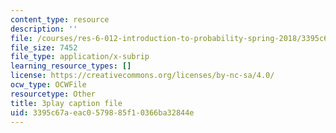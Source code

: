 ```yaml
---
content_type: resource
description: ''
file: /courses/res-6-012-introduction-to-probability-spring-2018/3395c67aeac0579885f10366ba32844e_vJAG4EzSQZA.vtt
file_size: 7452
file_type: application/x-subrip
learning_resource_types: []
license: https://creativecommons.org/licenses/by-nc-sa/4.0/
ocw_type: OCWFile
resourcetype: Other
title: 3play caption file
uid: 3395c67a-eac0-5798-85f1-0366ba32844e
---
```

